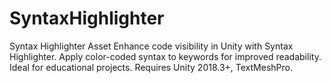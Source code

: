 # SyntaxHighlighter
Syntax Highlighter Asset  Enhance code visibility in Unity with Syntax Highlighter. Apply color-coded syntax to keywords for improved readability. Ideal for educational projects. Requires Unity 2018.3+, TextMeshPro.
